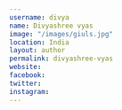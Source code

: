 ```yaml
---
username: divya
name: Divyashree vyas
image: "/images/giuls.jpg"
location: India
layout: author
permalink: divyashree-vyas
website:
facebook:
twitter:
instagram:
---
```

